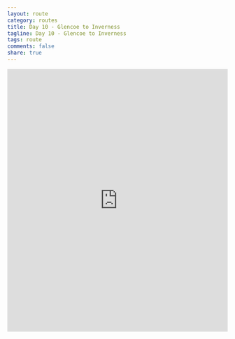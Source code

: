 ```yaml
---
layout: route
category: routes
title: Day 10 - Glencoe to Inverness
tagline: Day 10 - Glencoe to Inverness
tags: route
comments: false
share: true
---
```



<iframe width='100%' height='600' frameborder='0' src='http://connect.garmin.com:80/course/embed/5593507'></iframe>
